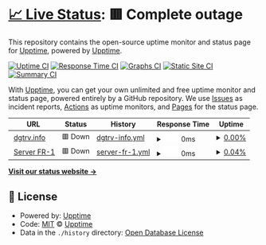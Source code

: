 # [📈 Live Status](https://demo.upptime.js.org): <!--live status--> **🟥 Complete outage**

This repository contains the open-source uptime monitor and status page for [Upptime](https://upptime.js.org), powered by [Upptime](https://github.com/upptime/upptime).

[![Uptime CI](https://github.com/upptime/upptime/workflows/Uptime%20CI/badge.svg)](https://github.com/upptime/upptime/actions?query=workflow%3A%22Uptime+CI%22)
[![Response Time CI](https://github.com/upptime/upptime/workflows/Response%20Time%20CI/badge.svg)](https://github.com/upptime/upptime/actions?query=workflow%3A%22Response+Time+CI%22)
[![Graphs CI](https://github.com/upptime/upptime/workflows/Graphs%20CI/badge.svg)](https://github.com/upptime/upptime/actions?query=workflow%3A%22Graphs+CI%22)
[![Static Site CI](https://github.com/upptime/upptime/workflows/Static%20Site%20CI/badge.svg)](https://github.com/upptime/upptime/actions?query=workflow%3A%22Static+Site+CI%22)
[![Summary CI](https://github.com/upptime/upptime/workflows/Summary%20CI/badge.svg)](https://github.com/upptime/upptime/actions?query=workflow%3A%22Summary+CI%22)

With [Upptime](https://upptime.js.org), you can get your own unlimited and free uptime monitor and status page, powered entirely by a GitHub repository. We use [Issues](https://github.com/upptime/upptime/issues) as incident reports, [Actions](https://github.com/upptime/upptime/actions) as uptime monitors, and [Pages](https://demo.upptime.js.org) for the status page.

<!--start: status pages-->
<!-- This summary is generated by Upptime (https://github.com/upptime/upptime) -->
<!-- Do not edit this manually, your changes will be overwritten -->
<!-- prettier-ignore -->
| URL | Status | History | Response Time | Uptime |
| --- | ------ | ------- | ------------- | ------ |
| <img alt="" src="https://favicons.githubusercontent.com/dgtrv.info" height="13"> [dgtrv.info](https://dgtrv.info) | 🟥 Down | [dgtrv-info.yml](https://github.com/dgtrv95/uptime/commits/HEAD/history/dgtrv-info.yml) | <details><summary><img alt="Response time graph" src="./graphs/dgtrv-info/response-time-week.png" height="20"> 0ms</summary><br><a href="https://demo.upptime.js.org/history/dgtrv-info"><img alt="Response time 0" src="https://img.shields.io/endpoint?url=https%3A%2F%2Fraw.githubusercontent.com%2Fdgtrv95%2Fuptime%2FHEAD%2Fapi%2Fdgtrv-info%2Fresponse-time.json"></a><br><a href="https://demo.upptime.js.org/history/dgtrv-info"><img alt="24-hour response time 0" src="https://img.shields.io/endpoint?url=https%3A%2F%2Fraw.githubusercontent.com%2Fdgtrv95%2Fuptime%2FHEAD%2Fapi%2Fdgtrv-info%2Fresponse-time-day.json"></a><br><a href="https://demo.upptime.js.org/history/dgtrv-info"><img alt="7-day response time 0" src="https://img.shields.io/endpoint?url=https%3A%2F%2Fraw.githubusercontent.com%2Fdgtrv95%2Fuptime%2FHEAD%2Fapi%2Fdgtrv-info%2Fresponse-time-week.json"></a><br><a href="https://demo.upptime.js.org/history/dgtrv-info"><img alt="30-day response time 0" src="https://img.shields.io/endpoint?url=https%3A%2F%2Fraw.githubusercontent.com%2Fdgtrv95%2Fuptime%2FHEAD%2Fapi%2Fdgtrv-info%2Fresponse-time-month.json"></a><br><a href="https://demo.upptime.js.org/history/dgtrv-info"><img alt="1-year response time 0" src="https://img.shields.io/endpoint?url=https%3A%2F%2Fraw.githubusercontent.com%2Fdgtrv95%2Fuptime%2FHEAD%2Fapi%2Fdgtrv-info%2Fresponse-time-year.json"></a></details> | <details><summary><a href="https://demo.upptime.js.org/history/dgtrv-info">0.00%</a></summary><a href="https://demo.upptime.js.org/history/dgtrv-info"><img alt="All-time uptime 0.00%" src="https://img.shields.io/endpoint?url=https%3A%2F%2Fraw.githubusercontent.com%2Fdgtrv95%2Fuptime%2FHEAD%2Fapi%2Fdgtrv-info%2Fuptime.json"></a><br><a href="https://demo.upptime.js.org/history/dgtrv-info"><img alt="24-hour uptime 0.00%" src="https://img.shields.io/endpoint?url=https%3A%2F%2Fraw.githubusercontent.com%2Fdgtrv95%2Fuptime%2FHEAD%2Fapi%2Fdgtrv-info%2Fuptime-day.json"></a><br><a href="https://demo.upptime.js.org/history/dgtrv-info"><img alt="7-day uptime 0.00%" src="https://img.shields.io/endpoint?url=https%3A%2F%2Fraw.githubusercontent.com%2Fdgtrv95%2Fuptime%2FHEAD%2Fapi%2Fdgtrv-info%2Fuptime-week.json"></a><br><a href="https://demo.upptime.js.org/history/dgtrv-info"><img alt="30-day uptime 0.00%" src="https://img.shields.io/endpoint?url=https%3A%2F%2Fraw.githubusercontent.com%2Fdgtrv95%2Fuptime%2FHEAD%2Fapi%2Fdgtrv-info%2Fuptime-month.json"></a><br><a href="https://demo.upptime.js.org/history/dgtrv-info"><img alt="1-year uptime 0.00%" src="https://img.shields.io/endpoint?url=https%3A%2F%2Fraw.githubusercontent.com%2Fdgtrv95%2Fuptime%2FHEAD%2Fapi%2Fdgtrv-info%2Fuptime-year.json"></a></details>
| <img alt="" src="https://favicons.githubusercontent.com/fr.dgtrv.info" height="13"> [Server FR-1](https://fr.dgtrv.info) | 🟥 Down | [server-fr-1.yml](https://github.com/dgtrv95/uptime/commits/HEAD/history/server-fr-1.yml) | <details><summary><img alt="Response time graph" src="./graphs/server-fr-1/response-time-week.png" height="20"> 0ms</summary><br><a href="https://demo.upptime.js.org/history/server-fr-1"><img alt="Response time 0" src="https://img.shields.io/endpoint?url=https%3A%2F%2Fraw.githubusercontent.com%2Fdgtrv95%2Fuptime%2FHEAD%2Fapi%2Fserver-fr-1%2Fresponse-time.json"></a><br><a href="https://demo.upptime.js.org/history/server-fr-1"><img alt="24-hour response time 0" src="https://img.shields.io/endpoint?url=https%3A%2F%2Fraw.githubusercontent.com%2Fdgtrv95%2Fuptime%2FHEAD%2Fapi%2Fserver-fr-1%2Fresponse-time-day.json"></a><br><a href="https://demo.upptime.js.org/history/server-fr-1"><img alt="7-day response time 0" src="https://img.shields.io/endpoint?url=https%3A%2F%2Fraw.githubusercontent.com%2Fdgtrv95%2Fuptime%2FHEAD%2Fapi%2Fserver-fr-1%2Fresponse-time-week.json"></a><br><a href="https://demo.upptime.js.org/history/server-fr-1"><img alt="30-day response time 0" src="https://img.shields.io/endpoint?url=https%3A%2F%2Fraw.githubusercontent.com%2Fdgtrv95%2Fuptime%2FHEAD%2Fapi%2Fserver-fr-1%2Fresponse-time-month.json"></a><br><a href="https://demo.upptime.js.org/history/server-fr-1"><img alt="1-year response time 0" src="https://img.shields.io/endpoint?url=https%3A%2F%2Fraw.githubusercontent.com%2Fdgtrv95%2Fuptime%2FHEAD%2Fapi%2Fserver-fr-1%2Fresponse-time-year.json"></a></details> | <details><summary><a href="https://demo.upptime.js.org/history/server-fr-1">0.04%</a></summary><a href="https://demo.upptime.js.org/history/server-fr-1"><img alt="All-time uptime 0.04%" src="https://img.shields.io/endpoint?url=https%3A%2F%2Fraw.githubusercontent.com%2Fdgtrv95%2Fuptime%2FHEAD%2Fapi%2Fserver-fr-1%2Fuptime.json"></a><br><a href="https://demo.upptime.js.org/history/server-fr-1"><img alt="24-hour uptime 0.00%" src="https://img.shields.io/endpoint?url=https%3A%2F%2Fraw.githubusercontent.com%2Fdgtrv95%2Fuptime%2FHEAD%2Fapi%2Fserver-fr-1%2Fuptime-day.json"></a><br><a href="https://demo.upptime.js.org/history/server-fr-1"><img alt="7-day uptime 0.04%" src="https://img.shields.io/endpoint?url=https%3A%2F%2Fraw.githubusercontent.com%2Fdgtrv95%2Fuptime%2FHEAD%2Fapi%2Fserver-fr-1%2Fuptime-week.json"></a><br><a href="https://demo.upptime.js.org/history/server-fr-1"><img alt="30-day uptime 0.04%" src="https://img.shields.io/endpoint?url=https%3A%2F%2Fraw.githubusercontent.com%2Fdgtrv95%2Fuptime%2FHEAD%2Fapi%2Fserver-fr-1%2Fuptime-month.json"></a><br><a href="https://demo.upptime.js.org/history/server-fr-1"><img alt="1-year uptime 0.04%" src="https://img.shields.io/endpoint?url=https%3A%2F%2Fraw.githubusercontent.com%2Fdgtrv95%2Fuptime%2FHEAD%2Fapi%2Fserver-fr-1%2Fuptime-year.json"></a></details>

<!--end: status pages-->

[**Visit our status website →**](https://demo.upptime.js.org)

## 📄 License

- Powered by: [Upptime](https://github.com/upptime/upptime)
- Code: [MIT](./LICENSE) © [Upptime](https://upptime.js.org)
- Data in the `./history` directory: [Open Database License](https://opendatacommons.org/licenses/odbl/1-0/)
